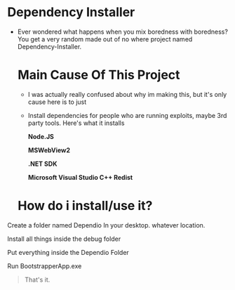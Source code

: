 # Dependency Installer

- Ever wondered what happens when you mix boredness with boredness? You get a very random made out of no where project named Dependency-Installer.


  # Main Cause Of This Project

   - I was actually really confused about why im making this, but it's only cause here is to just
 
   - Install dependencies for people who are running exploits, maybe 3rd party tools. Here's what it installs
 
     **Node.JS**
     
     **MSWebView2**
     
     **.NET SDK**
     
     **Microsoft Visual Studio C++ Redist**

  # How do i install/use it?
    
 Create a folder named Dependio In your desktop. whatever location.

 Install all things inside the debug folder

 Put everything inside the Dependio Folder
 
 Run BootstrapperApp.exe

> That's it.
     
